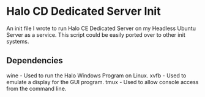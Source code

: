 Halo CD Dedicated Server Init
===========

An init file I wrote to run Halo CE Dedicated Server on my Headless Ubuntu Server as a service. This script could be easily ported over to other init systems.

## Dependencies
wine - Used to run the Halo Windows Program on Linux.
xvfb - Used to emulate a display for the GUI program.
tmux - Used to allow console access from the command line.



